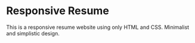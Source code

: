 # Responsive Resume
This is a responsive resume website using only HTML and CSS. Minimalist and simplistic design.
